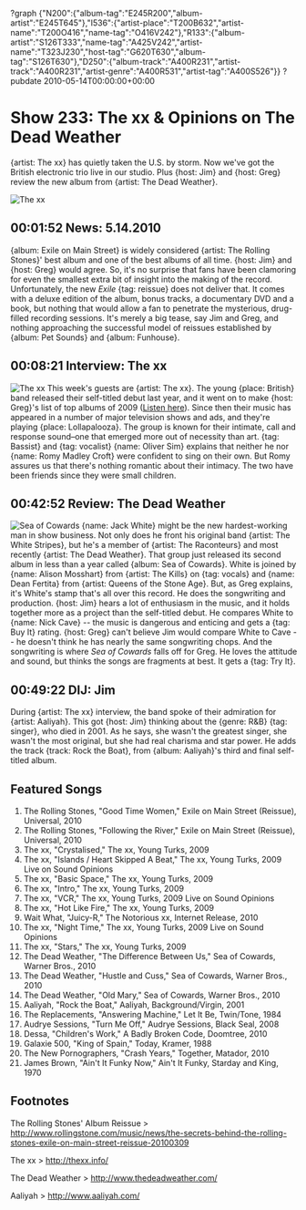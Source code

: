 ?graph {"N200":{"album-tag":"E245R200","album-artist":"E245T645"},"I536":{"artist-place":"T200B632","artist-name":"T200O416","name-tag":"O416V242"},"R133":{"album-artist":"S126T333","name-tag":"A425V242","artist-name":"T323J230","host-tag":"G620T630","album-tag":"S126T630"},"D250":{"album-track":"A400R231","artist-track":"A400R231","artist-genre":"A400R531","artist-tag":"A400S526"}}
?pubdate 2010-05-14T00:00:00+00:00

# Show 233: The xx & Opinions on The Dead Weather 
{artist: The xx} has quietly taken the U.S. by storm. Now we've got the British electronic trio live in our studio. Plus {host: Jim} and {host: Greg} review the new album from {artist: The Dead Weather}.

![The xx](http://static.soundopinions.org/images/2010/thexx/1.jpg)

## 00:01:52 News: 5.14.2010
{album: Exile on Main Street} is widely considered {artist: The Rolling Stones}' best album and one of the best albums of all time. {host: Jim} and {host: Greg} would agree. So, it's no surprise that fans have been clamoring for even the smallest extra bit of insight into the making of the record. Unfortunately, the new *Exile* {tag: reissue} does not deliver that. It comes with a deluxe edition of the album, bonus tracks, a documentary DVD and a book, but nothing that would allow a fan to penetrate the mysterious, drug-filled recording sessions. It's merely a big tease, say Jim and Greg, and nothing approaching the successful model of reissues established by {album: Pet Sounds} and {album: Funhouse}.

## 00:08:21 Interview: The xx
![The xx](http://static.soundopinions.org/images/2010/thexx/thexx.jpg)
This week's guests are {artist: The xx}. The young {place: British} band released their self-titled debut last year, and it went on to make {host: Greg}'s list of top albums of 2009 ([Listen here](/show/211/)). Since then their music has appeared in a number of major television shows and ads, and they're playing {place: Lollapalooza}. The group is known for their intimate, call and response sound–one that emerged more out of necessity than art. {tag: Bassist} and {tag: vocalist} {name: Oliver Sim} explains that neither he nor {name: Romy Madley Croft} were confident to sing on their own. But Romy assures us that there's nothing romantic about their intimacy. The two have been friends since they were small children. 

## 00:42:52 Review: The Dead Weather
![Sea of Cowards](http://is1.mzstatic.com/image/thumb/Music/v4/f0/3e/23/f03e23f3-290d-35f4-fa5a-c0df65a2cd95/source/600x600bb.jpg "307168816/364908824")
{name: Jack White} might be the new hardest-working man in show business. Not only does he front his original band {artist: The White Stripes}, but he's a member of {artist: The Raconteurs} and most recently {artist: The Dead Weather}. That group just released its second album in less than a year called {album: Sea of Cowards}. White is joined by {name: Alison Mosshart} from {artist: The Kills} on {tag: vocals} and {name: Dean Fertita} from {artist: Queens of the Stone Age}. But, as Greg explains, it's White's stamp that's all over this record. He does the songwriting and production. {host: Jim} hears a lot of enthusiasm in the music, and it holds together more as a project than the self-titled debut. He compares White to {name: Nick Cave} -- the music is dangerous and enticing and gets a {tag: Buy It} rating. {host: Greg} can't believe Jim would compare White to Cave -- he doesn't think he has nearly the same songwriting chops. And the songwriting is where *Sea of Cowards* falls off for Greg. He loves the attitude and sound, but thinks the songs are fragments at best. It gets a {tag: Try It}.

## 00:49:22 DIJ: Jim
During {artist: The xx} interview, the band spoke of their admiration for {artist: Aaliyah}. This got {host: Jim} thinking about the {genre: R&B} {tag: singer}, who died in 2001. As he says, she wasn't the greatest singer, she wasn't the most original, but she had real charisma and star power. He adds the track {track: Rock the Boat}, from {album: Aaliyah}'s third and final self-titled album.

## Featured Songs
1. The Rolling Stones, "Good Time Women," Exile on Main Street (Reissue), Universal, 2010
2. The Rolling Stones, "Following the River," Exile on Main Street (Reissue), Universal, 2010
3. The xx, "Crystalised," The xx, Young Turks, 2009
4. The xx, "Islands / Heart Skipped A Beat," The xx, Young Turks, 2009 Live on Sound Opinions
5. The xx, "Basic Space," The xx, Young Turks, 2009
6. The xx, "Intro," The xx, Young Turks, 2009
7. The xx, "VCR," The xx, Young Turks, 2009 Live on Sound Opinions
8. The xx, "Hot Like Fire," The xx, Young Turks, 2009
9. Wait What, "Juicy-R," The Notorious xx, Internet Release, 2010
10. The xx, "Night Time," The xx, Young Turks, 2009 Live on Sound Opinions
11. The xx, "Stars," The xx, Young Turks, 2009
12. The Dead Weather, "The Difference Between Us," Sea of Cowards, Warner Bros., 2010
13. The Dead Weather, "Hustle and Cuss," Sea of Cowards, Warner Bros., 2010
14. The Dead Weather, "Old Mary," Sea of Cowards, Warner Bros., 2010
15. Aaliyah, "Rock the Boat," Aaliyah, Background/Virgin, 2001
16. The Replacements, "Answering Machine," Let It Be, Twin/Tone, 1984
17. Audrye Sessions, "Turn Me Off," Audrye Sessions, Black Seal, 2008
18. Dessa, "Children's Work," A Badly Broken Code, Doomtree, 2010
19. Galaxie 500, "King of Spain," Today, Kramer, 1988
20. The New Pornographers, "Crash Years," Together, Matador, 2010
21. James Brown, "Ain't It Funky Now," Ain't It Funky, Starday and King, 1970

## Footnotes

The Rolling Stones' Album Reissue > http://www.rollingstone.com/music/news/the-secrets-behind-the-rolling-stones-exile-on-main-street-reissue-20100309

The xx > http://thexx.info/

The Dead Weather > http://www.thedeadweather.com/

Aaliyah > http://www.aaliyah.com/